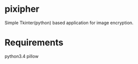 # pixipher
Simple Tkinter(python) based application for image encryption. 

# Requirements
python3.4
pillow
